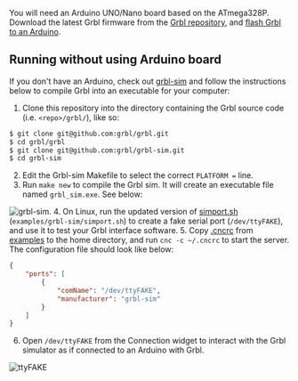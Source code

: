 You will need an Arduino UNO/Nano board based on the ATmega328P. Download the latest Grbl firmware from the [Grbl  repository](https://github.com/grbl/grbl), and [flash Grbl to an Arduino](https://github.com/grbl/grbl/wiki/Flashing-Grbl-to-an-Arduino).

## Running without using Arduino board
If you don't have an Arduino, check out [grbl-sim](https://github.com/grbl/grbl-sim) and follow the instructions below to compile Grbl into an executable for your computer:

1. Clone this repository into the directory containing the Grbl source code (i.e. `<repo>/grbl/`), like so:

  ```bash
  $ git clone git@github.com:grbl/grbl.git
  $ cd grbl/grbl
  $ git clone git@github.com:grbl/grbl-sim.git
  $ cd grbl-sim
  ```
2. Edit the Grbl-sim Makefile to select the correct `PLATFORM =` line.
3. Run `make new` to compile the Grbl sim. It will create an executable file named `grbl_sim.exe`. See below:

  ![grbl-sim](https://raw.githubusercontent.com/cncjs/cncjs/master/media/grbl-sim.png).
4. On Linux, run the updated version of [simport.sh](https://github.com/cncjs/cncjs/blob/master/examples/grbl-sim/simport.sh) (`examples/grbl-sim/simport.sh`) to create a fake serial port (`/dev/ttyFAKE`), and use it to test your Grbl interface software.
5. Copy [.cncrc](https://github.com/cncjs/cncjs/blob/master/examples/.cncrc) from [examples](https://github.com/cncjs/cncjs/tree/master/examples) to the home directory, and run `cnc -c ~/.cncrc` to start the server. The configuration file should look like below:

  ```json
  {
      "ports": [
          {
              "comName": "/dev/ttyFAKE",
              "manufacturer": "grbl-sim"
          }
      ]
  }
  ```
6. Open `/dev/ttyFAKE` from the Connection widget to interact with the Grbl simulator as if connected to an Arduino with Grbl.

  ![ttyFAKE](https://raw.githubusercontent.com/cncjs/cncjs/master/media/ttyFAKE.png)